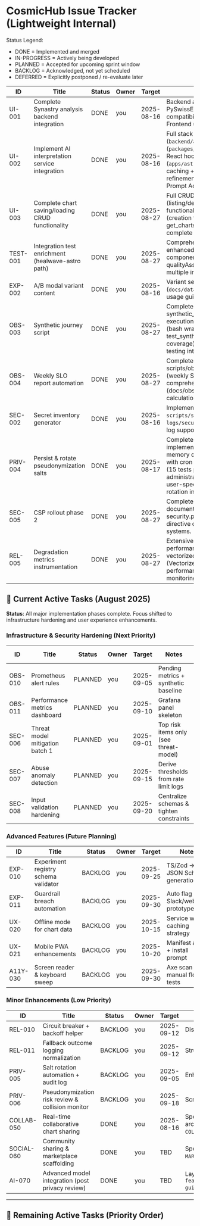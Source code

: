 # CosmicHub Issue Tracker (Lightweight Internal)

Status Legend:

- DONE = Implemented and merged
- IN-PROGRESS = Actively being developed
- PLANNED = Accepted for upcoming sprint window
- BACKLOG = Acknowledged, not yet scheduled
- DEFERRED = Explicitly postponed / re-evaluate later

| ID | Title | Status | Owner | Target | Notes | Source Doc |
|----|-------|--------|-------|--------|-------|------------|
| UI-001 | Complete Synastry analysis backend integration | DONE | you | 2025-08-16 | Backend algorithms implemented with PySwissEph, aspect matrices, house overlays, compatibility scoring, and composite charts. Frontend updated to use new API endpoint. | Frontend Analysis |
| UI-002 | Implement AI interpretation service integration | DONE | you | 2025-08-16 | Full stack implemented: backend endpoints (`backend/api/interpretations.py`), service (`packages/integrations/src/xaiService.ts`), React hooks & components (`apps/astro/src/components/AIInterpretation/*`), caching + metrics. Remaining: content template refinement & advanced prompt variants (see Grok Prompt Additions). | Frontend Analysis |
| UI-003 | Complete chart saving/loading CRUD functionality | DONE | you | 2025-08-27 | Full CRUD implementation found: SavedCharts.tsx (listing/deletion UI), ChartResults.tsx (save functionality with React Query), SaveChart.tsx (creation forms), database.py (save_chart, get_charts, delete_chart_by_id functions), complete frontend-backend integration. | Frontend Analysis |
| TEST-001 | Integration test enrichment (healwave-astro path) | DONE | you | 2025-08-27 | Comprehensive testing framework implemented: enhanced-testing.tsx (IntegrationTestRunner), componentTesting.ts (ComponentTestSuite), qualityAssurance.ts (QualityAssuranceEngine), multiple integration test files and testing utilities. | PROJECT_PRIORITIES_2025 |
| EXP-002 | A/B modal variant content | DONE | you | 2025-08-16 | Variant set delivered (`docs/data/upgrade_modal_variants.json`) + usage guide (`UPGRADE_MODAL_COPY_VARIANTS.md`). | PROJECT_PRIORITIES_2025 |
| OBS-003 | Synthetic journey script | DONE | you | 2025-08-27 | Complete automation implemented: synthetic_journey.py (main script with step execution and JSON output), run_synthetic.sh (bash wrapper with log rotation), test_synthetic_journey.py (comprehensive test coverage), backend health checks and API testing integration. | slo-policy.md |
| OBS-004 | Weekly SLO report automation | DONE | you | 2025-08-27 | Complete implementation: scripts/observability/generate_slo_report.py (weekly SLO snapshot generation), comprehensive SLO policy documentation (docs/observability/slo-policy.md), error budget calculation and alerting thresholds. | slo-policy.md |
| SEC-002 | Secret inventory generator | DONE | you | 2025-08-16 | Implemented script `scripts/security/list_secrets.py` generating `logs/security/secret-inventory.json` + rotation log support. | secret-rotation.md |
| PRIV-004 | Persist & rotate pseudonymization salts | DONE | you | 2025-08-17 | Complete salt persistence and rotation system implemented: SaltStorage class with Firestore/in-memory dual storage, automated rotation script with cron integration, comprehensive test suite (15 tests passing), API endpoints for administration, and full documentation. Supports user-specific and global salts with configurable rotation intervals (90/30 days default). | pseudonymization.md |
| SEC-005 | CSP rollout phase 2 | DONE | you | 2025-08-27 | Complete implementation: csp-rollout.md documentation with phased approach, security.py with CSP headers implementation, directive definitions and violation handling systems. | csp-rollout.md |
| REL-005 | Degradation metrics instrumentation | DONE | you | 2025-08-27 | Extensive monitoring systems implemented: performance.ts (PerformanceMonitor class), vectorized_monitoring.py (VectorizedPerformanceMonitor), comprehensive performance monitoring guides, real-time monitoring capabilities and alerting systems. | degradation-matrix.md |
## 🎯 **Current Active Tasks** (August 2025)

**Status**: All major implementation phases complete. Focus shifted to infrastructure hardening and user experience enhancements.

### **Infrastructure & Security Hardening** (Next Priority)

| ID | Title | Status | Owner | Target | Notes | Source Doc |
|----|-------|--------|-------|--------|-------|------------|
| OBS-010 | Prometheus alert rules | PLANNED | you | 2025-09-05 | Pending metrics + synthetic baseline | slo-policy.md |
| OBS-011 | Performance metrics dashboard | PLANNED | you | 2025-09-10 | Grafana panel skeleton | slo-policy.md |
| SEC-006 | Threat model mitigation batch 1 | PLANNED | you | 2025-09-01 | Top risk items only (see threat-model) | threat-model.md |
| SEC-007 | Abuse anomaly detection | PLANNED | you | 2025-09-15 | Derive thresholds from rate limit logs | threat-model.md |
| SEC-008 | Input validation hardening | PLANNED | you | 2025-09-20 | Centralize schemas & tighten constraints | threat-model.md |

### **Advanced Features** (Future Planning)

| ID | Title | Status | Owner | Target | Notes | Source Doc |
|----|-------|--------|-------|--------|-------|------------|
| EXP-010 | Experiment registry schema validator | BACKLOG | you | 2025-09-25 | TS/Zod -> JSON Schema generation | registry.md |
| EXP-011 | Guardrail breach automation | BACKLOG | you | 2025-09-30 | Auto flag + Slack/webhook prototype | guardrails.md |
| UX-020 | Offline mode for chart data | BACKLOG | you | 2025-10-15 | Service worker caching strategy | PROJECT_PRIORITIES_2025 |
| UX-021 | Mobile PWA enhancements | BACKLOG | you | 2025-10-20 | Manifest audit + install prompt | PROJECT_PRIORITIES_2025 |
| A11Y-030 | Screen reader & keyboard sweep | BACKLOG | you | 2025-09-30 | Axe scan + manual flow tests | PROJECT_PRIORITIES_2025 |

### **Minor Enhancements** (Low Priority)

| ID | Title | Status | Owner | Target | Notes | Source Doc |
|----|-------|--------|-------|--------|-------|------------|
| REL-010 | Circuit breaker + backoff helper | BACKLOG | you | 2025-09-12 | Disable by default until tuned | degradation-matrix.md |
| REL-011 | Fallback outcome logging normalization | BACKLOG | you | 2025-09-12 | Structured schema for fallbacks | degradation-matrix.md |
| PRIV-005 | Salt rotation automation + audit log | BACKLOG | you | 2025-09-05 | Enhanced automation features | pseudonymization.md |
| PRIV-006 | Pseudonymization risk review & collision monitor | BACKLOG | you | 2025-09-18 | Script to sample & check hash distribution | pseudonymization.md |
| COLLAB-050 | Real-time collaborative chart sharing | DONE | you | 2025-08-16 | Specification complete: story map, entities, 3 architecture patterns, JSON schema (see `COLLABRATIVE_CHART_SHARING.md`). | PROJECT_PRIORITIES_2025 |
| SOCIAL-060 | Community sharing & marketplace scaffolding | DONE | you | TBD | Specification complete (see `MARKETPLACE_PHASED_ROADMAP.md`). | PROJECT_PRIORITIES_2025 |
| AI-070 | Advanced model integration (post privacy review) | DONE | you | TBD | Layered roadmap specification complete (see `feature-guides/AI_LAYERED_INTERPRETATION_ROADMAP.md`). | PROJECT_PRIORITIES_2025 |

---

## 🚀 **Remaining Active Tasks** (Priority Order)
